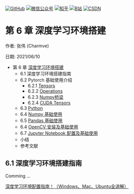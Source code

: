 <p align="left">
  <a href="https://github.com/Charmve"><img src="https://img.shields.io/badge/GitHub-@Charmve-000000.svg?logo=GitHub" alt="GitHub" target="_blank"></a>
  <a href="https://imgconvert.csdnimg.cn/aHR0cHM6Ly9tbWJpei5xcGljLmNuL21tYml6X3BuZy9aTmRoV05pYjNJUkIzZk5ldWVGZEQ4YnZ4cXlzbXRtRktUTGdFSXZOMUdnTHhDNXV0Y1VBZVJ0T0lJa0hTZTVnVGowamVtZUVOQTJJMHhiU0xjQ3VrVVEvNjQw?x-oss-process=image/format,png" target="_blank" ><img src="https://img.shields.io/badge/公众号-@迈微AI研习社-000000.svg?style=flat-square&amp;logo=WeChat" alt="微信公众号"/></a>
  <a href="https://www.zhihu.com/people/MaiweiE-com" target="_blank" ><img src="https://img.shields.io/badge/%E7%9F%A5%E4%B9%8E-@Charmve-000000.svg?style=flat-square&amp;logo=Zhihu" alt="知乎"/></a>
  <a href="https://space.bilibili.com/62079686" target="_blank"><img src="https://img.shields.io/badge/B站-@Charmve-000000.svg?style=flat-square&amp;logo=Bilibili" alt="B站"/></a>
  <a href="https://blog.csdn.net/Charmve" target="_blank"><img src="https://img.shields.io/badge/CSDN-@Charmve-000000.svg?style=flat-square&amp;logo=CSDN" alt="CSDN"/></a>
</p>

# 第 6 章 深度学习环境搭建

作者: 张伟 (Charmve)

日期: 2021/06/10

- 第 6 章 [深度学习环境搭建](https://charmve.github.io/computer-vision-in-action/#/chapter6/chapter6)
    - 6.1 深度学习环境搭建指南
    - 6.2 Pytorch 基础使用介绍
      - 6.2.1 [Tensors](#621-tensors)
      - 6.2.2 [Operations](#622-operations)
      - 6.2.3 [Numpy桥梁](#623-numpy桥梁)
      - 6.2.4 [CUDA Tensors](#624-cuda-tensors)
    - 6.3 [Python](../../../notebooks/02_Python.ipynb)
    - 6.4 [Numpy 基础使用](../../../notebooks/03_NumPy.ipynb)
    - 6.5 [Pandas 基础使用](../../../notebooks/04_Pandas.ipynb)
    - 6.4 [OpenCV 安装及基础使用](../../../notebooks/02_Python.ipynb)
    - 6.7 [Jupyter Notebook 配置及基础使用](../../../notebooks/01_Notebooks.ipynb)
    - 小结
    - 参考文献

## 6.1 深度学习环境搭建指南


Comming ...


[深度学习环境配置指南！（Windows、Mac、Ubuntu全讲解）](https://blog.csdn.net/Charmve/article/details/107739506)

